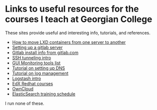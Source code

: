 # Links to useful resources for the courses I teach at Georgian College

These sites provide useful and interesting info, tutorials, and references.

* [How to move LXD containers from one server to another](https://www.cyberciti.biz/faq/how-to-movemigrate-lxd-vm-to-another-host-on-linux/)
* [Setting up a gitlab server](https://www.linux.com/learn/how-run-your-own-git-server)
* [Gitlab install info from gitlab.com](https://about.gitlab.com/installation/#ubuntu)
* [SSH tunneling intro](https://namc.in/2018-06-26-ssh-port-forwarding)
* [GUI Monitoring tools list](https://haydenjames.io/free-linux-server-monitoring-apm-sysadmins/)
* [Tutorial on setting up DNS](https://likegeeks.com/linux-dns-server/)
* [Tutorial on log management](https://likegeeks.com/linux-syslog-server-log-management/)
* [Logstash intro](https://www.elastic.co/blog/a-practical-introduction-to-logstash)
* [EdX Redhat courses](https://www.edx.org/school/red-hat)
* [OwnCloud](https://owncloud.org)
* [ElasticSearch training schedule](https://training.elastic.co/location/VirtualTimeZone_CST/CDT)

I run none of these.
